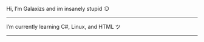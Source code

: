 Hi, I’m Galaxizs and im insanely stupid :D 
___________________________________________________
  I’m currently learning C#, Linux, and HTML ツ
  _________________________________________________ 
       
